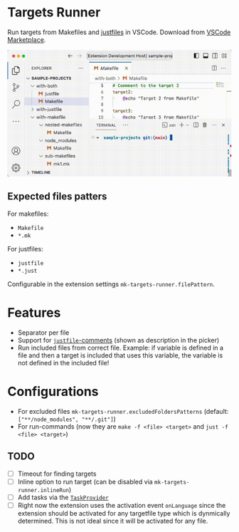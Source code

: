 # Targets Runner

Run targets from Makefiles and [justfiles](https://github.com/casey/just) in VSCode.
Download from [VSCode Marketplace](https://marketplace.visualstudio.com/items?itemName=mazenb.mk-targets-runner).

![](https://raw.githubusercontent.com/mazenbesher/mk-targets-runner/main/doc/demo.gif)

## Expected files patters

For makefiles:

- `Makefile`
- `*.mk`

For justfiles:

- `justfile`
- `*.just`

Configurable in the extension settings `mk-targets-runner.filePattern`.

# Features

- Separator per file
- Support for [`justfile`-comments](https://github.com/casey/just#documentation-comments) (shown as description in the picker)
- Run included files from correct file. Example: if variable is defined in a file and then a target is included that uses this variable, the variable is not defined in the included file!

# Configurations
- For excluded files `mk-targets-runner.excludedFoldersPatterns` (default: `["**/node_modules", "**/.git"]`)
- For run-commands (now they are `make -f <file> <target>` and `just -f <file> <target>`)

## TODO

- [ ] Timeout for finding targets
- [ ] Inline option to run target (can be disabled via `mk-targets-runner.inlineRun`)
- [ ] Add tasks via the [`TaskProvider`](https://code.visualstudio.com/api/extension-guides/task-provider)
- [ ] Right now the extension uses the activation event `onLanguage` since the extension should be activated for any targetfile type which is dynmically determined. This is not ideal since it will be activated for any file.
